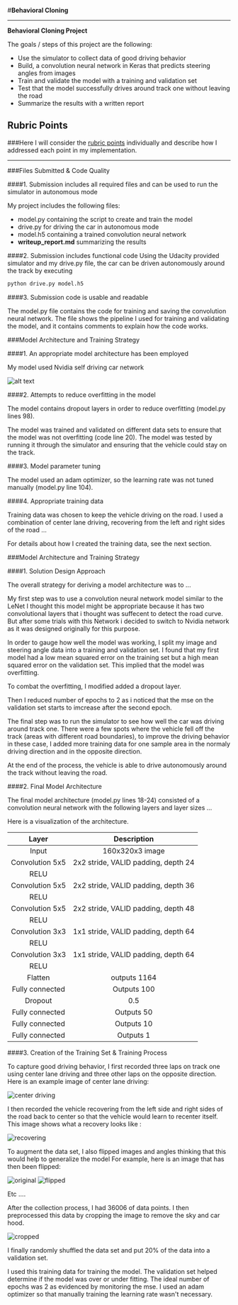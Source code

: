 #**Behavioral Cloning** 


---

**Behavioral Cloning Project**

The goals / steps of this project are the following:
* Use the simulator to collect data of good driving behavior
* Build, a convolution neural network in Keras that predicts steering angles from images
* Train and validate the model with a training and validation set
* Test that the model successfully drives around track one without leaving the road
* Summarize the results with a written report


## Rubric Points
###Here I will consider the [rubric points](https://review.udacity.com/#!/rubrics/432/view) individually and describe how I addressed each point in my implementation.  

---
###Files Submitted & Code Quality

####1. Submission includes all required files and can be used to run the simulator in autonomous mode

My project includes the following files:
* model.py containing the script to create and train the model
* drive.py for driving the car in autonomous mode
* model.h5 containing a trained convolution neural network 
* **writeup_report.md** summarizing the results

####2. Submission includes functional code
Using the Udacity provided simulator and my drive.py file, the car can be driven autonomously around the track by executing 
```sh
python drive.py model.h5
```

####3. Submission code is usable and readable

The model.py file contains the code for training and saving the convolution neural network. The file shows the pipeline I used for training and validating the model, and it contains comments to explain how the code works.

###Model Architecture and Training Strategy

####1. An appropriate model architecture has been employed

My model used Nvidia self driving car network

![alt text](images/cnn-architecture.png)

####2. Attempts to reduce overfitting in the model

The model contains dropout layers in order to reduce overfitting (model.py lines 98). 

The model was trained and validated on different data sets to ensure that the model was not overfitting (code line 20). The model was tested by running it through the simulator and ensuring that the vehicle could stay on the track.

####3. Model parameter tuning

The model used an adam optimizer, so the learning rate was not tuned manually (model.py line 104).

####4. Appropriate training data

Training data was chosen to keep the vehicle driving on the road. I used a combination of center lane driving, recovering from the left and right sides of the road ... 

For details about how I created the training data, see the next section. 

###Model Architecture and Training Strategy

####1. Solution Design Approach

The overall strategy for deriving a model architecture was to ...

My first step was to use a convolution neural network model similar to the LeNet I thought this model might be appropriate because it has two convolutional layers that i thought was suffecent to detect the road curve. But after some trials with this Network i decided to switch to Nvidia network as it was designed originally for this purpose.

In order to gauge how well the model was working, I split my image and steering angle data into a training and validation set. I found that my first model had a low mean squared error on the training set but a high mean squared error on the validation set. This implied that the model was overfitting. 

To combat the overfitting, I modified added a dropout layer.

Then I reduced number of epochs to 2 as i noticed that the mse on the validation set starts to imcrease after the second epoch.

The final step was to run the simulator to see how well the car was driving around track one. There were a few spots where the vehicle fell off the track (areas with different road boundaries), to improve the driving behavior in these case, I added more training data for one sample area in the normaly driving direction and in the opposite direction.

At the end of the process, the vehicle is able to drive autonomously around the track without leaving the road.

####2. Final Model Architecture

The final model architecture (model.py lines 18-24) consisted of a convolution neural network with the following layers and layer sizes ...

Here is a visualization of the architecture.

| Layer         	|     Description	        		| 
|:---------------------:|:---------------------------------------------:| 
| Input         	| 160x320x3  image   				| 
| Convolution 5x5     	| 2x2 stride, VALID padding, depth 24	 	|
| RELU			|						|
| Convolution 5x5	| 2x2 stride, VALID padding, depth 36	 	|
| RELU			|						|
| Convolution 5x5	| 2x2 stride, VALID padding, depth 48	 	|
| RELU			|						|
| Convolution 3x3	| 1x1 stride, VALID padding, depth 64	 	|
| RELU			|						|
| Convolution 3x3	| 1x1 stride, VALID padding, depth 64	 	|
| RELU			|						|
| Flatten		| outputs 1164					|
| Fully connected	| Outputs  100					|
| Dropout		|		0.5				|
| Fully connected	| Outputs  50					|
| Fully connected	| Outputs  10					|
| Fully connected	| Outputs  1					|




####3. Creation of the Training Set & Training Process

To capture good driving behavior, I first recorded three laps on track one using center lane driving and three other laps on the opposite direction. Here is an example image of center lane driving:

![center driving](images/center_driving.jpg)

I then recorded the vehicle recovering from the left side and right sides of the road back to center so that the vehicle would learn to recenter itself. This image shows what a recovery looks like :

![recovering](images/reovering.gif)

To augment the data set, I also flipped images and angles thinking that this would help to generalize the model For example, here is an image that has then been flipped:

![original](images/center_2017_10_23_23_12_39_517.jpg)
![flipped](images/center_2017_10_23_23_12_39_517_flipped.jpg)

Etc ....

After the collection process, I had 36006 of data points. I then preprocessed this data by cropping the image to remove the sky and car hood.

![cropped](images/center_2017_10_23_23_12_39_517_cropped.jpg)


I finally randomly shuffled the data set and put 20% of the data into a validation set. 

I used this training data for training the model. The validation set helped determine if the model was over or under fitting. The ideal number of epochs was 2 as evidenced by monitoring the mse. I used an adam optimizer so that manually training the learning rate wasn't necessary.
